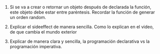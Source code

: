 1. Si se va a crear o retornar un objeto después de declarada la función, este objeto debe estar entre paréntesis. Recordar la función de generar un orden random.

2. Explicar el sideeffect de manera sencilla. Como lo explican en el video, de que cambia el mundo exterior

3. Explicar de manera clara y sencilla, la programación declarativa vs la programación imperativa.